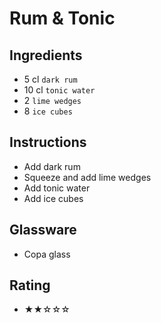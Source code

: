# Rum & Tonic

## Ingredients
- 5 cl `dark rum`
- 10 cl `tonic water`
- 2 `lime wedges`
- 8 `ice cubes`

## Instructions
- Add dark rum
- Squeeze and add lime wedges
- Add tonic water
- Add ice cubes

## Glassware
- Copa glass

## Rating
- ★★☆☆☆